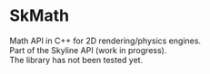 # SkMath
Math API in C++ for 2D rendering/physics engines. \
Part of the Skyline API (work in progress). \
The library has not been tested yet.
